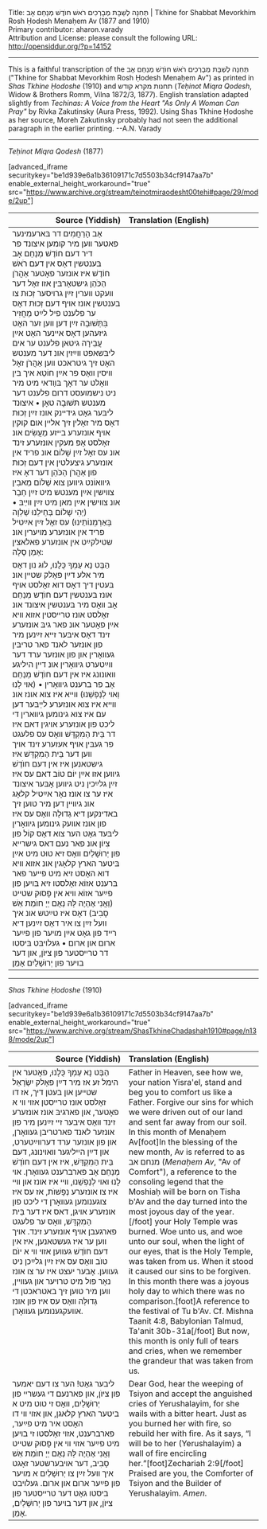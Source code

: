 <html>
<head></head>
<body>
Title: תְּחִנָה לְשַׁבָּת מְבָרְכִים רֹאשׁ חוֺדֶשׁ מְנַחֵם אָב | Tkhine for Shabbat Mevorkhim Rosh Ḥodesh Menaḥem Av (1877 and 1910)<br />
Primary contributor: aharon.varady<br />
Attribution and License: please consult the following URL: <a href="http://opensiddur.org/?p=14152">http://opensiddur.org/?p=14152</a>
<p />
<hr />

This is a faithful transcription of the תְּחִנָה לְשַׁבָּת מְבָרְכִים רֹאשׁ חוֺדֶשׁ מְנַחֵם אָב ("Tkhine for Shabbat Mevorkhim Rosh Ḥodesh Menaḥem Av") as printed in <em>Shas Tkhine Ḥodoshe</em> (1910) and תחנות מקרא קודש (<em>Teḥinot Miqra Qodesh</em>, Widow & Brothers Romm, Vilna 1872/3, 1877). English translation adapted slightly from <em>Techinas: A Voice from the Heart "As Only A Woman Can Pray"</em> by Rivka Zakutinsky (Aura Press, 1992). Using Shas Tkhine Ḥodoshe as her source, Moreh Zakutinsky probably had not seen the additional paragraph in the earlier printing. --A.N. Varady

<hr />

<em>Teḥinot Miqra Qodesh</em> (1877)

[advanced_iframe securitykey="be1d939e6a1b36109171c7d5503b34cf9147aa7b" enable_external_height_workaround="true" src="https://www.archive.org/stream/teinotmiraodesht00tehi#page/29/mode/2up"]

<table style="margin-left: auto;margin-right: auto;" class="draggable">
<thead><tr><th id="x" style="text-align: right;">Source (Yiddish)</th><th style="text-align: left;">Translation (English)</th></tr></thead>
<tbody>
<tr><td style="vertical-align:top;" width="46%">
<div class="yiddish"><span lang="yi">
אַב הָרַחֲמִים דר בּארעמינער פאטער װען מיר קומען איצונד פר דיר דעם חוֹדֶשׁ מְנַחֵם אָב בּענטשין דאָס אין דעם רֹאשׁ חוֹדֶשׁ איז אונזער פאָטער אַהֲרֹן הַכֹּהֵן גישטאָרבּין אזו זאָל דער װעקט װערין זײַן גרױסער זְכוּת צו בענטשין אונז אױף דעם זְכוּת דאָס ער פלענט פיל לײַט מַחֲזִיר בִּתְּשׁוּבָה זײַן דען װען זער האָט גיזעהען דאָס אײנער האָט אײַן עֲבֵירָה גיטאן פלענט ער אים ליבּשאפט װײַזין אונ דער מענטש האָט זיך גיטראכט װען אַהֲרֹן זאָל װיסין װאָס פר אײַן חוֹטֵא איך בּין װאָלט ער דאָך בּװַדאי מיט מיר ניט נישמועסט דרום פלענט דער מענטש תּשׁוּבָה טאָן • איצוּנד ליבּער גאָט גידײנק אונז זײַן זְכוּת דאָס מיר זאָלין זיך אלײן אום קוּקין אױף אונזערע בײזע מַעֲשִׂים אונ זאָלסט אָפּ מעקין אונזערע זינד אונ עס זאָל זײַן שָׁלוֹם אונ פריד אין אונזערע גיצעלטין אין דעם זְכוּת פון אַהֲרֹן הַכֹּהֵן דער דאָ איז גיװאוֹנט גיװען צוא שָׁלוֹם מֵאבִין צװישין אײַן מענטש מיט זײַן חַבֵר אונ צװישין אײַן מאן מיט זײַן װײַבּ • (יְהִי שָׁלוֹם בְּחֵילֵנוּ שַׁלְוָה בְּאַרְמְנוֹתֵינוּ) עס זאָל זײַן אײַטיל פריד אין אונזערע מױערין אונ שטילקײַט אין אונזערע פאלאצין אַמֵן סֶלָה:
</div></td>

<td style="vertical-align:top;" width="53%"><div class="english">

</div></td>
</tr>


<tr><td style="vertical-align:top;" width="46%">
<div class="yiddish"><span lang="yi">
הַבֶּט נָא עַמְךָ כֻּלָנוּ, לוג נון דאָס מיר אלע דײַן פאָלק שטײן אונ בּעטין דיך דאָס דוא זאָלסט אױף אונז בּענטשין דעם חוֺדֶש מְנַחֵם אָב װאָס מיר בּענטשין איצונד אונ זאָלסט אונז טרײסטין אזוא װיא אײַן פאָטער אונ פאר גיבּ אונזערע זינד דאָס איבּער זײא זײַנען מיר פון אונזער לאנד פאר טריבּין געװאָרין און פון אונזער ערד דער װײַטערט גיװאָרין אונ דײן היליגע װאונונג איז אין דעם חוֺדֶשׁ מְנַחֵם אָב פר ברענט גיװאָרין • (אױ לָנוּ וְאױ לְנַפְשֵׁנוּ) ווײא איז צוא אונז אונ ווײא איז צוא אונזערע לײַבּער דען עם איז צוא גינומען גיװארין די ליכט פון אונזערע אױגין דאם איז דר בֵּית הַמִקְדָּשׁ װאָס עס פלעגט פר געבּין אױף אעזערע זינד אויך װען דער בֵּית הַמִקְדָּשׁ איז גישטאנען איז אין דעם חוֺדֶשׁ גיװען אזו אײַן יוֹם טוֹב דאם עס איז זײַן גלײַכין ניט גיװען אָבּער איצונד איז ער צו אונז נאָר אײַטיל קלאָג אונ גיװײן דען מיר טוען זיך באדינקען דיא גְדוּלָה וואָס עס איז פון אונז אװעק גינומען גיװאָרין ליבּעד גאָט הער צוא דאָס קוֹל פון צִיוֹן אונ פאר נעם דאס גישרײא פון יְרוּשָׁלַיִם וואָס זיא טוּט מיט אײַן בּיטער הארץ קלאָגין אונ אזוא װיא דוא האָסט זיא מיט פײער פאר בּרענט אזוֹא זאָלסטו זיא בּױען פון פײַער אזוֹא װיא אין פָּסוּק שטײט (וְאֲנִי אֶהְיֶה לָּהּ נְאֻם יְיָ חוֺמַת אֵשׁ סָבִיב) דאָס איז טײַטש אונ איך וועל זײַן צו איר דאָס זײַנען דיא רײד פון גאָט אײַן מױער פון פײַער ארום און ארום • געלױבּט בּיסטו דר טרײסטער פון ציּוֺן, און דער בױער פון יְרוּשָׁלַיִם אָמֵן׃
</div></td>

<td style="vertical-align:top;" width="53%"><div class="english">

</div></td>
</tr>
</tbody></table>



<hr />

<em>Shas Tkhine Ḥodoshe</em> (1910)

[advanced_iframe securitykey="be1d939e6a1b36109171c7d5503b34cf9147aa7b" enable_external_height_workaround="true" src="https://www.archive.org/stream/ShasTkhineChadashah1910#page/n138/mode/2up"]

<table style="margin-left: auto;margin-right: auto;" class="draggable">
<thead><tr><th id="x" style="text-align: right;">Source (Yiddish)</th><th style="text-align: left;">Translation (English)</th></tr></thead>
<tbody>
<tr><td style="vertical-align:top;" width="46%">
<div class="yiddish"><span lang="yi">
הַבֶּט נָא עַמְךָ כֻּלָנוּ, פאָטער אין הימל זע אז מיר דײַן פאָלק יִשְׂרָאֵל שטײען און בעטן דיך, אז דו זאָלסט אונז טרײסטן אזױ װי א פאָטער, און פארגיבּ אונז אונזערע זינד װאָס איבער זײ זײַנען מיר פון אונזער לאנד פארטריבן געװאָרן, און פון אונזער ערד דערװײַטערט, און דײַן הײליגער װאױנונג, דעם בֵּית הַמִקְדָּשׁ, איז אין דעם חוֺדֶשׁ מְנַחֵם אָב פארברענט געװאָרן. אױ לָנוּ ואױ לְנַפְשֵׁנוּ, װײ איז אונז און װײ איז צו אונזערע נְפָשׁוֺת, אז עס איז צוגענומען געװאָרן די ליכט פון אונזערע אױגן, דאס איז דער בֵּית הַמִקְדָּשׁ, װאָס ער פלעגט פארגעבן אױף אונזערע זינד. אױך װען ער איז געשטאנען, איז אין דעם חוֺדֶשׁ געװען אזױ װי א יוֺם טוֺב װאָס עס איז זײַן גלײַכן ניט געװען. אָבער יעצט איז ער צו אונז נאָר פול מיט טרױער און געװײן, װען מיר טוען זיך באטראכטן די גְדוּלָּה װאָס עס איז פון אונז אװעקגענומען געװאָרן. 
</div></td>

<td style="vertical-align:top;" width="53%"><div class="english">
Father in Heaven, see how we, your nation Yisra'el, stand and beg you to comfort us like a Father. Forgive our sins for which we were driven out of our land and sent far away from our soil. In this month of Menaḥem Av[foot]In the blessing of the new month, Av is referred to as מנחם אב (<em>Menaḥem Av</em>, "Av of Comfort"), a reference to the consoling legend that the Moshiaḥ will be born on Tisha b'Av and the day turned into the most joyous day of the year. [/foot] your Holy Temple was burned. Woe unto us, and woe unto our soul, when the light of our eyes, that is the Holy Temple, was taken from us. When it stood it caused our sins to be forgiven. In this month there was a joyous holy day to which there was no comparison.[foot]A reference to the festival of Tu b'Av. Cf. Mishna Taanit 4:8, Babylonian Talmud, Ta'anit 30b-31a[/foot] But now, this month is only full of tears and cries, when we remember the grandeur that was taken from us.
</div></td>
</tr>


<tr><td style="vertical-align:top;" width="46%">
<div class="yiddish"><span lang="yi">
ליבער גאָט! הער צו דעם יאמער פון ציּוֺן, און פארנעם די געשרײ פון יְרוּשָׁלַיִם, װאָס זי טוט מיט א ביטער הארץ קלאגן, און אזױ װי דו האָסט איר מיט פײַער, פארברענט, אזױ זאָלסטו זי בױען מיט פײַער אזױ װי אין פָּסוּק שטײט וְאֲנִי אֶהְיֶה לָּהּ נְאֻם יְיָ חוֺמַת אֵשׁ סָבִיב, דער אױבערשטער זאָגט איך װעל זײַן צו יְרוּשָׁלַיִם א מױער פון פײַער ארום און ארום. געלױבט ביסטו גאָט דער טרײסטער פון ציּוֺן, און דער בױער פון יְרוּשָׁלַיִם, אָמֵן.
</div></td>

<td style="vertical-align:top;" width="53%"><div class="english">
Dear God, hear the weeping of Tsiyon and accept the anguished cries of Yerushalayim, for she wails with a bitter heart. Just as you burned her with fire, so rebuild her with fire. As it says, “I will be to her (Yerushalayim) a wall of fire encircling her.”[foot]Zechariah 2:9[/foot] Praised are you, the Comforter of Tsiyon and the Builder of Yerushalayim. <em>Amen</em>.
</div></td>
</tr>
</tbody></table>







</body>
</html>